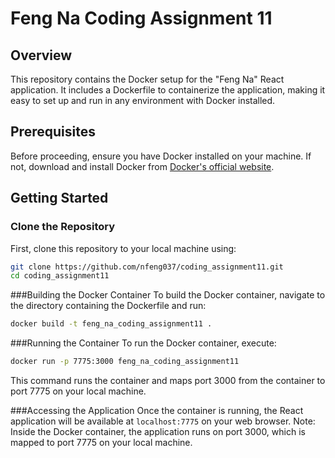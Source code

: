 # Feng Na Coding Assignment 11

## Overview
This repository contains the Docker setup for the "Feng Na" React application. 
It includes a Dockerfile to containerize the application, making it easy to set up and run in any environment with Docker installed.

## Prerequisites
Before proceeding, ensure you have Docker installed on your machine. 
If not, download and install Docker from [Docker's official website](https://www.docker.com/get-started).

## Getting Started

### Clone the Repository
First, clone this repository to your local machine using:

```bash
git clone https://github.com/nfeng037/coding_assignment11.git
cd coding_assignment11
```

###Building the Docker Container
To build the Docker container, navigate to the directory containing the Dockerfile and run:
```bash
docker build -t feng_na_coding_assignment11 .
```

###Running the Container
To run the Docker container, execute:
```bash
docker run -p 7775:3000 feng_na_coding_assignment11
```
This command runs the container and maps port 3000 from the container to port 7775 on your local machine.

###Accessing the Application
Once the container is running, the React application will be available at ```localhost:7775``` on your web browser.
Note: Inside the Docker container, the application runs on port 3000, which is mapped to port 7775 on your local machine.
